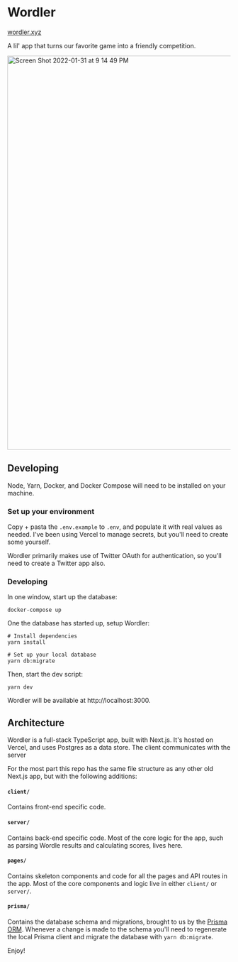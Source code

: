 # Wordler

[wordler.xyz](https://wordler.xyz)

A lil' app that turns our favorite game into a friendly competition.

<img width="888" alt="Screen Shot 2022-01-31 at 9 14 49 PM" src="https://user-images.githubusercontent.com/6979137/151904463-f323cefc-90cd-4706-9e2d-d1a49c02b6d4.png">

## Developing

Node, Yarn, Docker, and Docker Compose will need to be installed on your machine.

### Set up your environment

Copy + pasta the `.env.example` to `.env`, and populate it with real values as needed. I've been using Vercel to manage secrets, but you'll need to create some yourself.

Wordler primarily makes use of Twitter OAuth for authentication, so you'll need to create a Twitter app also.

### Developing

In one window, start up the database:

```shell
docker-compose up
```

One the database has started up, setup Wordler:

```shell
# Install dependencies
yarn install
```

```shell
# Set up your local database
yarn db:migrate
```

Then, start the dev script:

```shell
yarn dev
```

Wordler will be available at http://localhost:3000.

## Architecture

Wordler is a full-stack TypeScript app, built with Next.js. It's hosted on Vercel, and uses Postgres as a data store. The client communicates with the server

For the most part this repo has the same file structure as any other old Next.js app, but with the following additions:

#### `client/`

Contains front-end specific code.

#### `server/`

Contains back-end specific code. Most of the core logic for the app, such as parsing Wordle results and calculating scores, lives here.

#### `pages/`

Contains skeleton components and code for all the pages and API routes in the app. Most of the core components and logic live in either `client/` or `server/`.

#### `prisma/`

Contains the database schema and migrations, brought to us by the [Prisma ORM](https://www.prisma.io/). Whenever a change is made to the schema you'll need to regenerate the local Prisma client and migrate the database with `yarn db:migrate`.

Enjoy!
